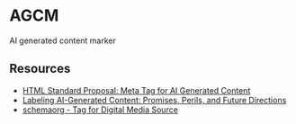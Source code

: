 # AGCM
AI generated content marker

## Resources
- [HTML Standard Proposal: Meta Tag for AI Generated Content](https://github.com/whatwg/html/issues/9479)
- [Labeling AI-Generated Content: Promises, Perils, and Future Directions](https://mit-genai.pubpub.org/pub/hu71se89/release/1)
- [schemaorg - Tag for Digital Media Source](https://github.com/schemaorg/schemaorg/issues/3392)
